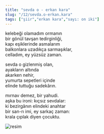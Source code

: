 ```yaml
---
title: "sevda o - erkan kara"
slug: "/12/sevda.o-erkan.kara"
tags: ["şiir","erkan kara","sayı: on iki"]
---
```

kelebeği olamadım ormanın    
bir gönül tavşan tedirginliği,  
kapı eşiklerinde asmalarım  
balkonlara uzadıkça sarmaşıklar,  
celladım, ey yüzsüz zaman.

sevda o gizlenmiş olan,  
ayakların altında  
akarken nehir,  
yumurta sepetleri içinde  
elinde tuttuğu sadekârın.

mırnav demez, bir yahudi.  
aşka bu ironi: kıçsız sevdalar:  
ki bezirgânın elindeki anahtar  
bir san-rı imi, ey sarkaç zaman:  
krala çıplak diyen çocuktu.


![resim](/img/ky12_16.jpg)